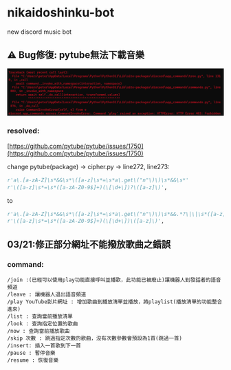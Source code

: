 # nikaidoshinku-bot

new discord music bot

## ⚠️ Bug修復: pytube無法下載音樂

![bug](bug.png)

### resolved:
[https://github.com/pytube/pytube/issues/1750](https://github.com/pytube/pytube/issues/1750)

change pytube(package) -> cipher.py -> line272, line273:
```python
r'a\.[a-zA-Z]\s*&&\s*\([a-z]\s*=\s*a\.get\("n"\)\)\s*&&\s*'
r'\([a-z]\s*=\s*([a-zA-Z0-9$]+)(\[\d+\])?\([a-z]\)',
```
to

```python
r'a\.[a-zA-Z]\s*&&\s*\([a-z]\s*=\s*a\.get\("n"\)\)\s*&&.*?\|\|\s*([a-z]+)',
r'\([a-z]\s*=\s*([a-zA-Z0-9$]+)(\[\d+\])\([a-z]\)',
```

## 03/21:修正部分網址不能撥放歌曲之錯誤

### command:

```
/join :(已經可以使用play功能直接呼叫並播歌，此功能已被廢止)讓機器人到發話者的語音頻道
/leave : 讓機器人退出語音頻道
/play YouTube影片網址 : 增加歌曲到播放清單並播放，將playlist(播放清單的功能整合進來)
/list : 查詢當前播放清單
/look : 查詢指定位置的歌曲
/now : 查詢當前播放歌曲
/skip 次數 : 跳過指定次數的歌曲，沒有次數參數會預設為1首(跳過一首)
/insert: 插入一首歌到下一首
/pause : 暫停音樂
/resume : 恢復音樂
```